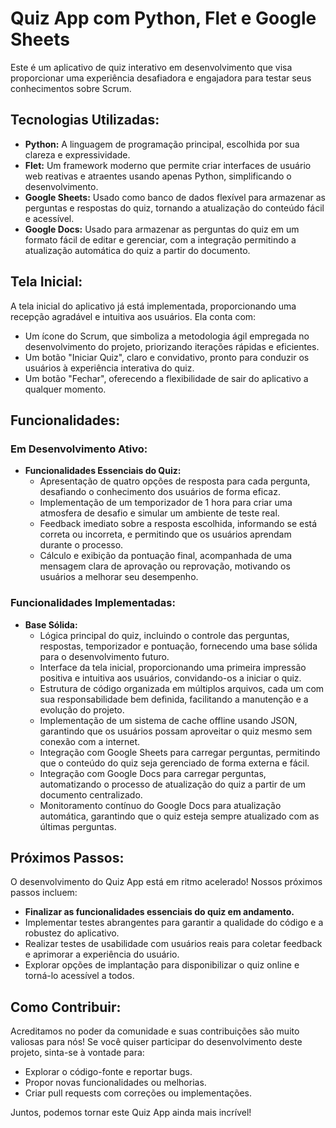 # Quiz App com Python, Flet e Google Sheets

Este é um aplicativo de quiz interativo em desenvolvimento que visa proporcionar uma experiência desafiadora e engajadora para testar seus conhecimentos sobre Scrum.

## Tecnologias Utilizadas:

- **Python:** A linguagem de programação principal, escolhida por sua clareza e expressividade.
- **Flet:** Um framework moderno que permite criar interfaces de usuário web reativas e atraentes usando apenas Python, simplificando o desenvolvimento.
- **Google Sheets:** Usado como banco de dados flexível para armazenar as perguntas e respostas do quiz, tornando a atualização do conteúdo fácil e acessível.
- **Google Docs:** Usado para armazenar as perguntas do quiz em um formato fácil de editar e gerenciar, com a integração permitindo a atualização automática do quiz a partir do documento.

## Tela Inicial:

A tela inicial do aplicativo já está implementada, proporcionando uma recepção agradável e intuitiva aos usuários. Ela conta com:

- Um ícone do Scrum, que simboliza a metodologia ágil empregada no desenvolvimento do projeto, priorizando iterações rápidas e eficientes.
- Um botão "Iniciar Quiz", claro e convidativo, pronto para conduzir os usuários à experiência interativa do quiz.
- Um botão "Fechar", oferecendo a flexibilidade de sair do aplicativo a qualquer momento.

## Funcionalidades:

### Em Desenvolvimento Ativo:

- **Funcionalidades Essenciais do Quiz:**
    - Apresentação de quatro opções de resposta para cada pergunta, desafiando o conhecimento dos usuários de forma eficaz.
    - Implementação de um temporizador de 1 hora para criar uma atmosfera de desafio e simular um ambiente de teste real.
    - Feedback imediato sobre a resposta escolhida, informando se está correta ou incorreta, e permitindo que os usuários aprendam durante o processo.
    - Cálculo e exibição da pontuação final, acompanhada de uma mensagem clara de aprovação ou reprovação, motivando os usuários a melhorar seu desempenho.

### Funcionalidades Implementadas:

- **Base Sólida:**
    - Lógica principal do quiz, incluindo o controle das perguntas, respostas, temporizador e pontuação, fornecendo uma base sólida para o desenvolvimento futuro.
    - Interface da tela inicial, proporcionando uma primeira impressão positiva e intuitiva aos usuários, convidando-os a iniciar o quiz.
    - Estrutura de código organizada em múltiplos arquivos, cada um com sua responsabilidade bem definida, facilitando a manutenção e a evolução do projeto. 
    - Implementação de um sistema de cache offline usando JSON, garantindo que os usuários possam aproveitar o quiz mesmo sem conexão com a internet.
    - Integração com Google Sheets para carregar perguntas, permitindo que o conteúdo do quiz seja gerenciado de forma externa e fácil.
    - Integração com Google Docs para carregar perguntas, automatizando o processo de atualização do quiz a partir de um documento centralizado.
    - Monitoramento contínuo do Google Docs para atualização automática, garantindo que o quiz esteja sempre atualizado com as últimas perguntas.

## Próximos Passos:

O desenvolvimento do Quiz App está em ritmo acelerado! Nossos próximos passos incluem:

- **Finalizar as funcionalidades essenciais do quiz em andamento.**
- Implementar testes abrangentes para garantir a qualidade do código e a robustez do aplicativo.
- Realizar testes de usabilidade com usuários reais para coletar feedback e aprimorar a experiência do usuário.
- Explorar opções de implantação para disponibilizar o quiz online e torná-lo acessível a todos.

## Como Contribuir:

Acreditamos no poder da comunidade e suas contribuições são muito valiosas para nós! Se você quiser participar do desenvolvimento deste projeto, sinta-se à vontade para:

- Explorar o código-fonte e reportar bugs.
- Propor novas funcionalidades ou melhorias.
- Criar pull requests com correções ou implementações.

Juntos, podemos tornar este Quiz App ainda mais incrível!
